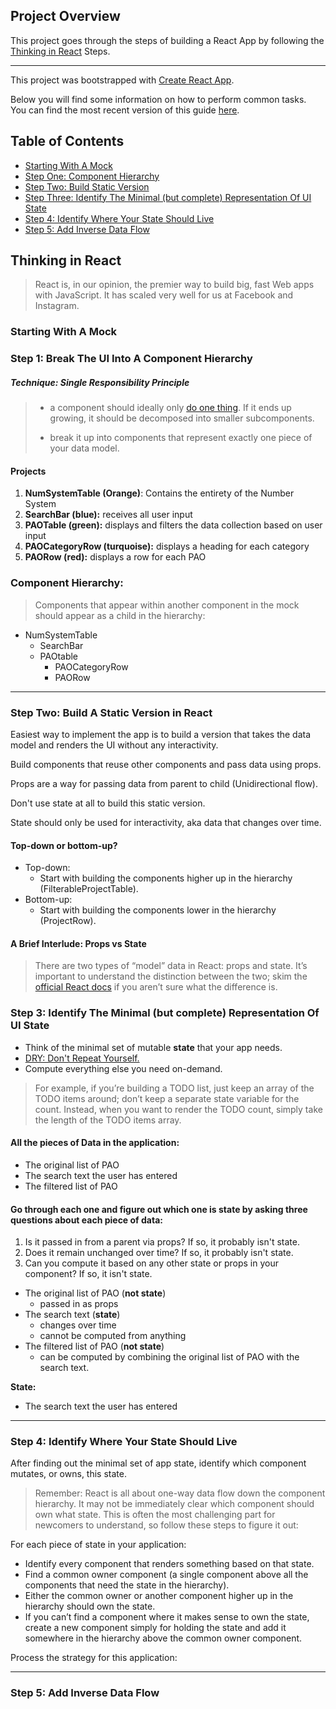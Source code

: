## Project Overview
This project goes through the steps of building a React App by following the [Thinking in React](https://reactjs.org/docs/thinking-in-react.html) Steps.

---

This project was bootstrapped with [Create React App](https://github.com/facebookincubator/create-react-app).

Below you will find some information on how to perform common tasks.<br>
You can find the most recent version of this guide [here](https://github.com/facebookincubator/create-react-app/blob/master/packages/react-scripts/template/README.md).

## Table of Contents
- [Starting With A Mock](#starting-with-a-mock)
- [Step One: Component Hierarchy](#step-1-break-the-ui-into-a-component-hierarchy)
- [Step Two: Build Static Version](#step-two-build-a-static-version-in-react)
- [Step Three: Identify The Minimal (but complete) Representation Of UI State](#step-3-identify-the-minimal-but-complete-representation-of-ui-state)
- [Step 4: Identify Where Your State Should Live](#step-4-identify-where-your-state-should-live)
- [Step 5: Add Inverse Data Flow](#step-5-add-inverse-data-flow)

## Thinking in React

>React is, in our opinion, the premier way to build big, fast Web apps with JavaScript. It has scaled very well for us at Facebook and Instagram.

### Starting With A Mock

### Step 1: Break The UI Into A Component Hierarchy

##### Technique: Single Responsibility Principle
>* a component should ideally only [do one thing](https://en.wikipedia.org/wiki/Single_responsibility_principle). If it ends up growing, it should be decomposed into smaller subcomponents.
>
> * break it up into components that represent exactly one piece of your data model.

#### Projects

1. **NumSystemTable (Orange)**: Contains the entirety of the Number System
2. **SearchBar (blue):** receives all user input
3. **PAOTable (green):** displays and filters the data collection based on user input
4. **PAOCategoryRow (turquoise):** displays a heading for each category
5. **PAORow (red):** displays a row for each PAO


### Component Hierarchy:
>Components that appear within another component in the mock should appear as a child in the hierarchy:

* NumSystemTable
  - SearchBar
  - PAOtable
    + PAOCategoryRow
    + PAORow

---

### Step Two: Build A Static Version in React

Easiest way to implement the app is to build a version that takes the data model and renders the UI without any interactivity.

Build components that reuse other components and pass data using props.

Props are a way for passing data from parent to child (Unidirectional flow).

Don't use state at all to build this static version.

State should only be used for interactivity, aka data that changes over time.

#### Top-down or bottom-up?
- Top-down: 
  - Start with building the components higher up in the hierarchy (FilterableProjectTable).
- Bottom-up:
  - Start with building the components lower in the hierarchy (ProjectRow). 


#### A Brief Interlude: Props vs State

>There are two types of “model” data in React: props and state. It’s important to understand the distinction between the two; skim the [official React docs](https://reactjs.org/docs/interactivity-and-dynamic-uis.html) if you aren’t sure what the difference is.

### Step 3: Identify The Minimal (but complete) Representation Of UI State

* Think of the minimal set of mutable **state** that your app needs.
* [DRY: Don't Repeat Yourself.](https://en.wikipedia.org/wiki/Don%27t_repeat_yourself)
* Compute everything else you need on-demand.

> For example, if you’re building a TODO list, just keep an array of the TODO items around; don’t keep a separate state variable for the count. Instead, when you want to render the TODO count, simply take the length of the TODO items array.
> 
#### All the pieces of Data in the application:
- The original list of PAO
- The search text the user has entered
- The filtered list of PAO

#### Go through each one and figure out which one is state by asking three questions about each piece of data:
1. Is it passed in from a parent via props? If so, it probably isn't state.
2. Does it remain unchanged over time? If so, it probably isn't state.
3. Can you compute it based on any other state or props in your component? If so, it isn't state.

* The original list of PAO (**not state**)
  - passed in as props 
* The search text (**state**)
  - changes over time
  - cannot be computed from anything
* The filtered list of PAO (**not state**)
  - can be computed by combining the original list of PAO with the search text.

**State:**
* The search text the user has entered

---

### Step 4: Identify Where Your State Should Live

After finding out the minimal set of app state, identify which component mutates, or owns, this state.

>Remember: React is all about one-way data flow down the component hierarchy. It may not be immediately clear which component should own what state. This is often the most challenging part for newcomers to understand, so follow these steps to figure it out:

For each piece of state in your application:
* Identify every component that renders something based on that state.
* Find a common owner component (a single component above all the components that need the state in the hierarchy).
* Either the common owner or another component higher up in the hierarchy should own the state.
* If you can’t find a component where it makes sense to own the state, create a new component simply for holding the state and add it somewhere in the hierarchy above the common owner component.

Process the strategy for this application:


---

### Step 5: Add Inverse Data Flow



